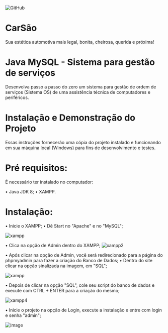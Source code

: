 ![GitHub](https://img.shields.io/github/license/casagrande04/CarSaoOS)



# CarSão

Sua estética automotiva mais legal, bonita, cheirosa, querida e próxima!

 
# Java MySQL - Sistema para gestão de serviços
Desenvolva passo a passo do zero um sistema para gestão de ordem de serviços (Sistema OS) de uma assistência técnica de computadores e periféricos.

# Instalação e Demonstração do Projeto
Essas instruções fornecerão uma cópia do projeto instalado e funcionando em sua máquina local (Windows) para fins de desenvolvimento e testes.

# Pré requisitos:
É necessário ter instalado no computador:

• Java JDK 8;
• XAMPP.
# Instalação:
• Inicie o XAMPP;
• Dê Start no "Apache" e no "MySQL";

![xampp](https://github.com/casagrande04/CarSaoOS/assets/104094435/189f624f-00c2-48da-b06f-1722b0d20f18)

• Clica na opção de Admin dentro do XAMPP;
![xampp2](https://github.com/casagrande04/CarSaoOS/assets/104094435/c080237c-63c1-48cc-acc4-b0f1a2d2770c)

• Após clicar na opção de Admin, você será redirecionado para a página do phpmyadmin para fazer a criação do Banco de Dados;
• Dentro do site clicar na opção sinalizada na imagem, em "SQL";

![xampp](https://github.com/casagrande04/CarSaoOS/assets/104094435/6249160a-6d2c-4ad4-a258-0340adf42773)

• Depois de clicar na opção "SQL", cole seu script do banco de dados e execute com CTRL + ENTER para a criação do mesmo;

![xampp4](https://github.com/casagrande04/CarSaoOS/assets/104094435/69de1393-ec69-4b3b-a9ec-539fb637f7a2)

• Inicie o projeto na opção de Login, execute a instalação e entre com login e senha "admin";

![image](https://github.com/casagrande04/CarSaoOS/assets/104094435/b03e5970-92c9-4e86-bfff-687b1f0b0f6c)

